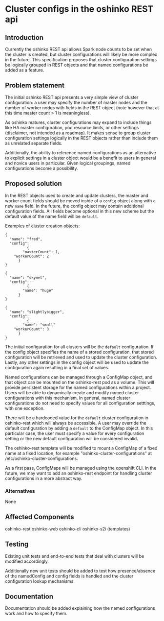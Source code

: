 # Cluster configs in the oshinko REST api

## Introduction

Currently the oshinko REST api allows Spark node counts
to be set when the cluster is created, but cluster
configurations will likely be more complex in the future.
This specification proposes that cluster configuration
settings be logically grouped in REST objects and that
named configurations be added as a feature.

## Problem statement

The initial oshinko REST api presents a very simple view of
cluster configuration: a user may specify the number of master
nodes and the number of worker nodes with fields in the REST
object (note however that at this time master count > 1 is meaningless).

As oshinko matures, cluster configurations may expand
to include things like HA master configuration, pod resource
limits, or other settings (disclaimer, not intended as a roadmap).
It makes sense to group cluster configuration settings logically
in the REST objects rather than include them as unrelated separate
fields.

Additionally, the ability to reference named configurations
as an alternative to explicit settings in a cluster object
would be a benefit to users in general and novice users in
particular. Given logical groupings, named configurations
become a possibility.

## Proposed solution

In the REST objects used to create and update clusters,
the master and worker count fields should be moved inside
of a `config` object along with a new `name` field.
In the future, the config object may contain additional
configuration fields. All fields become optional in this
new scheme but the default value of the name field will
be `default`.

Examples of cluster creation objects:

    {
      "name": "fred",
      "config":
              {
	        "masterCount": 1,
		"workerCount": 2
	      }
    }

    {
      "name": "skynet",
      "config":
              {
	        "name": "huge"
	      }
    }

    {
      "name": "slightlybigger",
      "config":
              {
	        "name": "small"
		"workerCount": 3
	      }
    }

The initial configuration for all clusters will
be the `default` configuration. If the config object
specifies the name of a stored configuration,
that stored configuration will be retrieved and used
to update the cluster configuration. Lastly, any
other settings in the config object will be used
to update the configuration again resulting in a
final set of values.

Named configurations can be managed through a ConfigMap
object, and that object can be mounted on the oshinko-rest
pod as a volume. This will provide persistent storage
for the named configurations within a project. Users
will be able to dynamically create and modify named
cluster configurations with this mechanism. In general,
named cluster configurations do not need to specify values
for all configuration setttings, with one exception.

There will be a hardcoded value for the `default`
cluster configuration in oshinko-rest which will always
be accessible. A user may override the default
configuration by adding a `default` to the ConfigMap
object. In this particular case, the user must specify
a value for every configuration setting or the new
default configuration will be considered invalid.

The oshinko-rest template will be modified to mount
a ConfigMap of a fixed name at a fixed location,
for example "oshinko-cluster-configurations" at
/etc/oshinko-cluster-configurations.

As a first pass, ConfigMaps will be managed using
the openshift CLI. In the future, we may want to
add an oshinko-rest endpoint for handling
cluster configurations in a more abstract way.

### Alternatives

None

## Affected Components

oshinko-rest
oshinko-web
oshinko-cli
oshinko-s2i (templates)

## Testing

Existing unit tests and end-to-end tests that deal with clusters
will be modified accordingly.

Additionally new unit tests should be added to test how
presence/absence of the namedConfig and config fields is
handled and the cluster configuration lookup mechanisms.

## Documentation

Documentation should be added explaining how the named
configurations work and how to specify them.